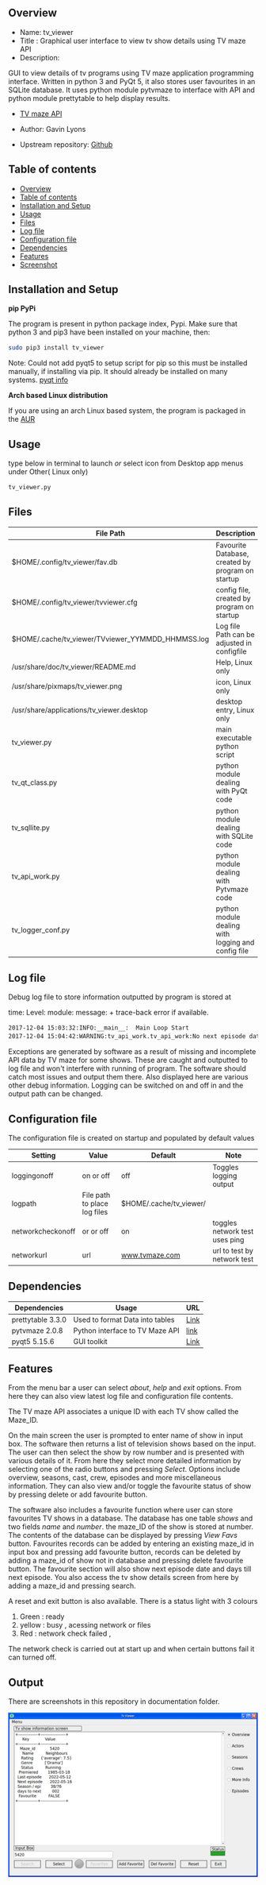 
Overview
--------------------------------------------
* Name: tv_viewer
* Title : Graphical user interface to view tv show details using TV maze API 
* Description: 

GUI to view details  of tv programs using TV maze application 
programming interface. Written in python 3 and PyQt 5, it also stores 
user favourites in an SQLite database. 
It uses python module pytvmaze to interface with API 
and python module prettytable to help display results.

* [TV maze API](http://www.tvmaze.com/api)

* Author: Gavin Lyons 
* Upstream repository: [Github](https://github.com/gavinlyonsrepo/tv_viewer)

Table of contents
---------------------------

  * [Overview](#overview)
  * [Table of contents](#table-of-contents)
  * [Installation and Setup](#installation-and-setup)
  * [Usage](#usage)
  * [Files](#files)
  * [Log file](#log-file)
  * [Configuration file](#configuration-file)  
  * [Dependencies](#dependencies)
  * [Features](#features)
  * [Screenshot](#screenshot)

Installation and Setup
-----------------------------------------------


**pip PyPi**

The program is present in python package index, Pypi.
Make sure that python 3 and pip3 have been installed on your machine, then: 

```sh
sudo pip3 install tv_viewer
```

Note: Could not add pyqt5 to setup script for pip so this must be installed manually, 
if installing via pip. It should already be installed on many systems. [pyqt info](https://stackoverflow.com/questions/38488063/add-pyqt5-to-install-require)

**Arch based Linux distribution**

If you are using an arch Linux based system,
the program is packaged in the [AUR](https://aur.archlinux.org/packages/tv_viewer)

Usage
-------------------------------------------
type below in terminal  to launch *or* select icon from Desktop app menus under Other( Linux only)

```sh
tv_viewer.py 
```

Files 
-----------------------------------------

| File Path | Description |
| ------ | ------ |
| $HOME/.config/tv_viewer/fav.db | Favourite Database, created by program on startup |
| $HOME/.config/tv_viewer/tvviewer.cfg | config file,  created by program on startup |
| $HOME/.cache/tv_viewer/TVviewer_YYMMDD_HHMMSS.log | Log file Path can be adjusted in configfile |
| /usr/share/doc/tv_viewer/README.md | Help, Linux only |
| /usr/share/pixmaps/tv_viewer.png | icon, Linux only |
| /usr/share/applications/tv_viewer.desktop | desktop entry, Linux only |
| tv_viewer.py | main executable python script |
| tv_qt_class.py | python module dealing with PyQt code |
| tv_sqllite.py | python module dealing with SQLite code |
| tv_api_work.py | python module dealing with Pytvmaze code |
| tv_logger_conf.py | python module dealing with logging and config file |

Log file
----------------------------
Debug log file to store information outputted by program is stored at 


time: Level: module: message: + trace-back error if available. 
```sh
2017-12-04 15:03:32:INFO:__main__:  Main Loop Start
2017-12-04 15:04:42:WARNING:tv_api_work.tv_api_work:No next episode data available
```

Exceptions are generated by software as a result of missing and incomplete 
API data by TV maze for some shows. These are caught and outputted 
to log file and won't interfere with running of program. 
The software should catch most issues 
and output them there. Also displayed here are various other debug information.
Logging can be switched on and off in and the output path  can be changed.

Configuration file
-------------------------------

The configuration file is created on startup and populated by default values

| Setting  | Value |  Default | Note |
| ------ | ------ | ----- | ----- |
| loggingonoff | on or off | off | Toggles logging output |
| logpath | File path to place log files | $HOME/.cache/tv_viewer/ | |
| networkcheckonoff | or or off | on | toggles network test  uses ping |
| networkurl | url | www.tvmaze.com | url to test by network test  |

Dependencies
-------------------------------------

| Dependencies | Usage |  URL |
| ------ | ------ | ----- |
| prettytable 3.3.0 | Used to format Data into tables | [ Link ](https://github.com/dprince/python-prettytable) |
| pytvmaze 2.0.8 | Python interface to TV Maze API | [link](https://github.com/srob650/pytvmaze) |
| pyqt5 5.15.6 | GUI toolkit | [Link](http://pyqt.sourceforge.net/Docs/PyQt5/) |


Features
----------------------
From the menu bar a user can select *about*, *help* and *exit* options.
From here they can also view latest log file and configuration file contents.

The TV maze API associates a unique ID with each TV show called the Maze_ID.

On the main screen the user is prompted to enter name of show in input box.
The software then returns a list of television shows based on the input.
The user can then select the show by row number and is presented with 
various details of it. From here they select more detailed information 
by selecting one of the radio buttons and pressing *Select*. 
Options include overview, seasons, cast, 
crew, episodes and more miscellaneous information. 
They can also view and/or toggle the favourite status of  show by 
pressing delete or add favourite button. 

The software also includes a favourite function where user 
can store favourites TV shows in a database.
The database has one table *shows* and two fields *name* and *number*.
the maze_ID of the show is stored at number.
The contents of the database can be displayed by pressing *View Favs* button.
Favourites records can be added by entering an existing maze_id in input box 
and pressing  add favourite button, records can be deleted by adding a maze_id 
of show not in database and pressing delete favourite button.
The favourite section will also show next episode date 
and days till next episode. You also access the tv show details screen from here 
by adding a maze_id and pressing search.

A reset and exit button is also available. 
There is a status light with 3 colours

1. Green : ready 
2. yellow : busy , acessing network or files
3. Red : network check failed , 

The network check is carried out at start up and when certain buttons fail it can turned off.

Output
--------------------

There are screenshots in this repository in documentation folder. 

![ ig](https://github.com/gavinlyonsrepo//tv_viewer/blob/master/Documentation/screenshots/tv_show_info_screen.png)
